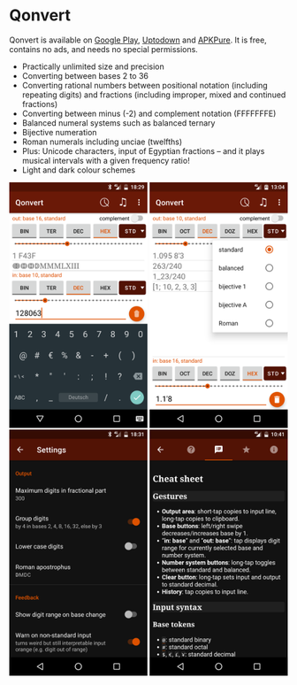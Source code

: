 # Qonvert
Qonvert is available on <a href="https://play.google.com/store/apps/details?id=org.tessoft.qonvert">Google Play</a>, <a href="https://qonvert.en.uptodown.com/android">Uptodown</a> and <a href="https://apkpure.com/de/qonvert/org.tessoft.qonvert">APKPure</a>. It is free, contains no ads, and needs no special permissions.

* Practically unlimited size and precision
* Converting between bases 2 to 36
* Converting rational numbers between positional notation (including repeating digits) and fractions (including improper, mixed and continued fractions)
* Converting between minus (-2) and complement notation (FFFFFFFE)
* Balanced numeral systems such as balanced ternary
* Bijective numeration
* Roman numerals including unciae (twelfths)
* Plus: Unicode characters, input of Egyptian fractions – and it plays musical intervals with a given frequency ratio!
* Light and dark colour schemes

<img src="screenshots/integer.png" width="250px" alt="Converting an integer number"> <img src="screenshots/rational.png" width="250px" alt="Converting a rational number"> <img src="screenshots/settings.png" width="250px" alt="App settings"> <img src="screenshots/cheatsheet.png" width="250px" alt="Cheat sheet">
